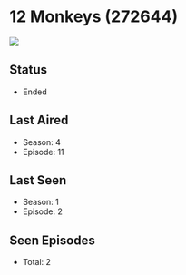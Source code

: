 # 12 Monkeys (272644)

<img src="https://dg31sz3gwrwan.cloudfront.net/poster/272644/1196466-0-optimized.jpg" />

## Status
* Ended
## Last Aired
* Season: 4
* Episode: 11
## Last Seen
* Season: 1
* Episode: 2
## Seen Episodes
* Total: 2
